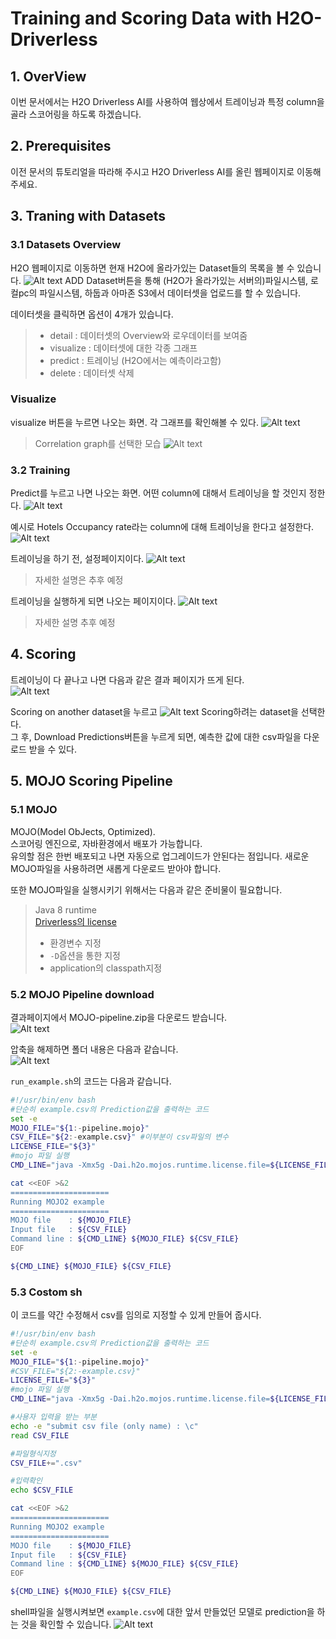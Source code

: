 # Training and Scoring Data with H2O-Driverless


## 1. OverView
이번 문서에서는 H2O Driverless AI를 사용하여 웹상에서 트레이닝과 특정 column을 골라 스코어링을 하도록 하겠습니다.

## 2. Prerequisites
이전 문서의 튜토리얼을 따라해 주시고 H2O Driverless AI를 올린 웹페이지로 이동해주세요.

## 3. Traning with Datasets

### 3.1 Datasets Overview 

H2O 웹페이지로 이동하면 현재 H2O에 올라가있는 Dataset들의 목록을 볼 수 있습니다.
![Alt text](./img/1.png)
ADD Dataset버튼을 통해 (H2O가 올라가있는 서버의)파일시스템, 로컬pc의 파일시스템, 하둡과 아마존 S3에서 데이터셋을 업로드를 할 수 있습니다.  

데이터셋을 클릭하면 옵션이 4개가 있습니다.  
> - detail : 데이터셋의 Overview와 로우데이터를 보여줌 
> - visualize : 데이터셋에 대한 각종 그래프
> - predict : 트레이닝 (H2O에서는 예측이라고함)  
> - delete : 데이터셋 삭제  

### Visualize
visualize 버튼을 누르면 나오는 화면. 각 그래프를 확인해볼 수 있다.
![Alt text](./img/2.png)

>Correlation graph를 선택한 모습
> ![Alt text](./img/3.png)

### 3.2 Training
Predict를 누르고 나면 나오는 화면. 어떤 column에 대해서 트레이닝을 할 것인지 정한다. 
![Alt text](./img/4.png)

예시로 Hotels Occupancy rate라는 column에 대해 트레이닝을 한다고 설정한다.
![Alt text](./img/5.png)

트레이닝을 하기 전, 설정페이지이다.
![Alt text](./img/6.png)
>자세한 설명은 추후 예정  

트레이닝을 실행하게 되면 나오는 페이지이다.
![Alt text](./img/6.5.png)
>자세한 설명 추후 예정

## 4. Scoring

트레이닝이 다 끝나고 나면 다음과 같은 결과 페이지가 뜨게 된다.  
![Alt text](./img/7.png)

Scoring on another dataset을 누르고 
![Alt text](./img/9.png)
Scoring하려는 dataset을 선택한다.  
그 후, Download Predictions버튼을 누르게 되면, 예측한 값에 대한 csv파일을 다운로드 받을 수 있다.


## 5. MOJO Scoring Pipeline

### 5.1 MOJO
MOJO(Model ObJects, Optimized).  
스코어링 엔진으로, 자바환경에서 배포가 가능합니다.  
유의할 점은 한번 배포되고 나면 자동으로 업그레이드가 안된다는 점입니다. 새로운 MOJO파일을 사용하려면 새롭게 다운로드 받아야 합니다.  

또한 MOJO파일을 실행시키기 위해서는 다음과 같은 준비물이 필요합니다.  
>Java 8 runtime  
>[Driverless의 license](http://docs.h2o.ai/driverless-ai/latest-stable/docs/userguide/scoring-mojo-scoring-pipeline.html#license-specification) 
> - 환경변수 지정
> - `-D`옵션을 통한 지정
> - application의 classpath지정

### 5.2 MOJO Pipeline download
결과페이지에서 MOJO-pipeline.zip을 다운로드 받습니다.  
![Alt text](./img/11.png)

압축을 해제하면 폴더 내용은 다음과 같습니다.  
![Alt text](./img/12.png)

`run_example.sh`의 코드는 다음과 같습니다. 
~~~sh
#!/usr/bin/env bash
#단순히 example.csv의 Prediction값을 출력하는 코드
set -e
MOJO_FILE="${1:-pipeline.mojo}"
CSV_FILE="${2:-example.csv}" #이부분이 csv파일의 변수
LICENSE_FILE="${3}"
#mojo 파일 실행
CMD_LINE="java -Xmx5g -Dai.h2o.mojos.runtime.license.file=${LICENSE_FILE} -cp mojo2-runtime.jar ai.h2o.mojos.ExecuteMojo"

cat <<EOF >&2
======================
Running MOJO2 example
======================
MOJO file    : ${MOJO_FILE}
Input file   : ${CSV_FILE}
Command line : ${CMD_LINE} ${MOJO_FILE} ${CSV_FILE}
EOF

${CMD_LINE} ${MOJO_FILE} ${CSV_FILE}
~~~

### 5.3 Costom sh
이 코드를 약간 수정해서 csv를 임의로 지정할 수 있게 만들어 줍시다.
~~~sh
#!/usr/bin/env bash
#단순히 example.csv의 Prediction값을 출력하는 코드
set -e
MOJO_FILE="${1:-pipeline.mojo}"
#CSV_FILE="${2:-example.csv}" 
LICENSE_FILE="${3}"
#mojo 파일 실행
CMD_LINE="java -Xmx5g -Dai.h2o.mojos.runtime.license.file=${LICENSE_FILE} -cp mojo2-runtime.jar ai.h2o.mojos.ExecuteMojo"

#사용자 입력을 받는 부분
echo -e "submit csv file (only name) : \c"
read CSV_FILE

#파일형식지정
CSV_FILE+=".csv"

#입력확인
echo $CSV_FILE

cat <<EOF >&2
======================
Running MOJO2 example
======================
MOJO file    : ${MOJO_FILE}
Input file   : ${CSV_FILE}
Command line : ${CMD_LINE} ${MOJO_FILE} ${CSV_FILE}
EOF

${CMD_LINE} ${MOJO_FILE} ${CSV_FILE}
~~~

shell파일을 실행시켜보면 `example.csv`에 대한 앞서 만들었던 모델로 prediction을 하는 것을 확인할 수 있습니다.
![Alt text](./img/15.png)

